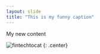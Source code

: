 ```yaml
---
layout: slide
title: "This is my funny caption"
---
```


My new content 

![fintechtocat](https://octodex.github.com/images/Fintechtocat.png)
{: .center}
